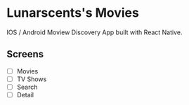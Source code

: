 # Lunarscents's Movies

IOS / Android Moview Discovery App built with React Native.

## Screens

- [ ] Movies
- [ ] TV Shows
- [ ] Search
- [ ] Detail
